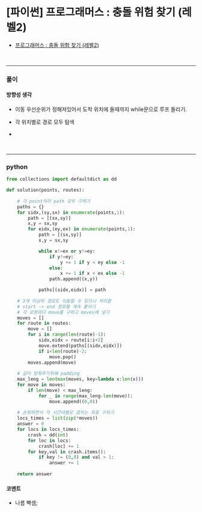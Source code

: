 # [파이썬] 프로그래머스 : 충돌 위험 찾기 (레벨2)
* [프로그래머스 : 충돌 위험 찾기 (레벨2)](https://school.programmers.co.kr/learn/courses/30/lessons/340211)

<br>


---

### **풀이**

#### **방향성 생각**

* 이동 우선순위가 정해져있어서 도착 위치에 돌때까지 while문으로 루프 돌리기.
  
* 각 위치별로 경로 모두 탐색

* 

<br>

---

### **python**
```python
from collections import defaultdict as dd

def solution(points, routes):
    
    # 각 point끼리 path 모두 구하기
    paths = {}
    for sidx,(sy,sx) in enumerate(points,1):
        path = [(sx,sy)]
        x,y = sx,sy
        for eidx,(ey,ex) in enumerate(points,1):
            path = [(sx,sy)]  
            x,y = sx,sy

            while x!=ex or y!=ey:
                if y!=ey:
                    y += 1 if y < ey else -1
                else:
                    x += 1 if x < ex else -1
                path.append((x,y))

            paths[(sidx,eidx)] = path
    
    # 3개 이상의 경로도 이동할 수 있으니 처리함
    # start -> end 경로를 계속 붙이기
    # 각 로봇마다 move를 구하고 moves에 넣기
    moves = []
    for route in routes:
        move = []
        for i in range(len(route)-1):
            sidx,eidx = route[i:i+2]
            move.extend(paths[(sidx,eidx)])
            if i<len(route)-2:
                move.pop()
        moves.append(move)
    
    # 길이 맞춰주기위해 padding
    max_leng = len(max(moves, key=lambda x:len(x)))
    for move in moves:
        if len(move) < max_leng:
            for _ in range(max_leng-len(move)):
                move.append((0,0))
    
    # 순회하면서 각 시간대별로 겹치는 좌표 구하기
    locs_times = list(zip(*moves))
    answer = 0
    for locs in locs_times:
        crash = dd(int)
        for loc in locs:
            crash[loc] += 1
        for key,val in crash.items():
            if key != (0,0) and val > 1:
                answer += 1
    
    return answer
```

#### **코멘트**

* 나름 빡셈;